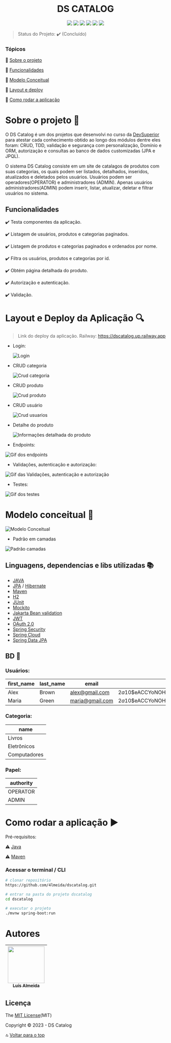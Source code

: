 <h1 align="center">  DS CATALOG  </h1>
<p align="center">
  <img src="https://img.shields.io/static/v1?label=spring&message=framework&color=blue&style=for-the-badge&logo=SPRING"/>
  <img src="https://img.shields.io/static/v1?label=Postman&message=API management&color=blue&style=for-the-badge&logo=postman"/>
  <img src="https://img.shields.io/static/v1?label=Apache&message=Dependency manager&color=blue&style=for-the-badge&logo=apache"/>
  <img src="https://img.shields.io/static/v1?label=Railway&message=Deploy&color=blue&style=for-the-badge&logo=railway"/>
  <img src="http://img.shields.io/static/v1?label=License&message=MIT&color=green&style=for-the-badge"/>
  <img src="http://img.shields.io/static/v1?label=FASE&message=BACKEND&color=RED&style=for-the-badge"/>
</p>  

> Status do Projeto: :heavy_check_mark: (Concluído)

### Tópicos

:small_blue_diamond: [Sobre o projeto](#Sobre-o-projeto-open_file_folder)

:small_blue_diamond: [Funcionalidades](#Funcionalidades)

:small_blue_diamond: [Modelo Conceitual](#Modelo-conceitual-page_with_curl)

:small_blue_diamond: [Layout e deploy](#Layout-e-deploy-da-aplicação-mag_right)

:small_blue_diamond: [Como rodar a aplicação](#como-rodar-a-aplicação-arrow_forward)

# Sobre o projeto :open_file_folder:

O DS Catalog é um dos projetos que desenvolvi no curso da [DevSuperior](https://devsuperior.com.br/cursos) para atestar cada conhecimento obtido ao longo dos módulos dentre eles foram: CRUD, TDD, validação e segurança com personalização, Domínio e ORM, autorização e consultas ao banco de dados customizadas (JPA e JPQL). 

<p>
O sistema DS Catalog consiste em um site de catalagos de produtos com suas categorias, os quais podem ser listados, detalhados, inseridos, atualizados e deletados pelos usuários. Usuários podem ser operadores(OPERATOR) e administradores (ADMIN). Apenas
usuários administradores(ADMIN) podem inserir, listar, atualizar, deletar e filtrar usuários no sistema.
</p>

## Funcionalidades

:heavy_check_mark: Testa componentes da aplicação.

:heavy_check_mark: Listagem de usuários, produtos e categorias paginados.

:heavy_check_mark: Listagem de produtos e categorias paginados e ordenados por nome.

:heavy_check_mark: Filtra os usuários, produtos e categorias por id.

:heavy_check_mark: Obtém página detalhada do produto.

:heavy_check_mark: Autorização e autenticação.

:heavy_check_mark: Validação.

# Layout e Deploy da Aplicação :mag:

> Link do deploy da aplicação. Railway: https://dscatalog.up.railway.app 

- Login:

  ![Login](/backend/src/main/assets/login-dscatalog.png)

- CRUD categoria  

  ![Crud categoria](/backend/src/main/assets/crud-categoria-dscatalog.png)

- CRUD produto

  ![Crud produto](/backend/src/main/assets/crud-produto-dscatalog.png)

- CRUD usuário

  ![Crud usuarios](/backend/src/main/assets/crud-usuarios-dscatalog.png)

- Detalhe do produto  

  ![Informações detalhada do produto](/backend/src/main/assets/details-dscatalog.png)

- Endpoints:

![Gif dos endpoints](/backend/src/main/assets/dscatalog-endpoints.gif)

- Validações, autenticação e autorização:

![Gif das Validações, autenticação e autorização](/backend/src/main/assets/dscatalog-validacao-autenticacao.gif)

- Testes:

![Gif dos testes](/backend/src/main/assets/dscatalog-tests.gif)

# Modelo conceitual  :page_with_curl:
![Modelo Conceitual](/backend/src/main/assets/domain-model-dscatalog.png)

- Padrão em camadas

![Padrão camadas](/backend/src/main/assets/padrao-camadas.png)

## Linguagens, dependencias e libs utilizadas :books:
- [JAVA](https://www.java.com/pt-BR/)
- [JPA](https://spring.io/projects/spring-data-jpa) / [Hibernate](https://hibernate.org/)
- [Maven](https://maven.apache.org/)
- [H2](https://www.h2database.com/html/main.html)
- [JUnit](https://junit.org/junit5/)
- [Mockito](https://site.mockito.org/)
- [Jakarta Bean validation](https://beanvalidation.org)
- [JWT](https://jwt.io)
- [OAuth 2.0](https://oauth.net/2/)
- [Spring Security](https://docs.spring.io/spring-security/reference/index.html)
- [Spring Cloud](https://docs.spring.io/spring-cloud/docs/current/reference/html)
- [Spring Data JPA](https://docs.spring.io/spring-data/jpa/docs/current/reference/html)


## BD :floppy_disk:

### Usuários:

| first_name | last_name |  email   | password |
|------|-----------------|----------|----------|
| Alex  | Brown | alex@gmail.com | $2a$10$eACCYoNOHEqXve8aIWT8Nu3PkMXWBaOxJ9aORUYzfMQCbVBIhZ8tG
| Maria  | Green | maria@gmail.com |$2a$10$eACCYoNOHEqXve8aIWT8Nu3PkMXWBaOxJ9aORUYzfMQCbVBIhZ8tG

### Categoria:

| name    | 
|---------|
| Livros |
| Eletrônicos|
| Computadores|

### Papel:

| authority |
|-----------|
| OPERATOR  |
| ADMIN     |

# Como rodar a aplicação :arrow_forward:

Pré-requisitos: 

:warning: [Java](https://www.java.com/pt-BR/download/ie_manual.jsp?locale=pt_BR)

:warning: [Maven](https://maven.apache.org/)

### Acessar o terminal / CLI
```bash
# clonar repositório
https://github.com/4lmeida/dscatalog.git
```
```bash
# entrar na pasta do projeto dscatalog
cd dscatalog
```
```bash
# executar o projeto
./mvnw spring-boot:run
```
# Autores

| [<img src="https://avatars.githubusercontent.com/u/93017964?v=4" width=115><br><sub>Luís Almeida</sub>](https://github.com/4lmeida) |
| :---: | 



## Licença

The [MIT License](/LICENSE)(MIT)

Copyright :copyright: 2023 - DS Catalog

:top: [Voltar para o top](#Tópicos)
